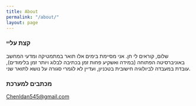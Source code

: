 ```yaml
---
title: About
permalink: "/about/"
layout: page
---
```


### קצת עליי
שלום, קוראים לי חן. אני מסיימת בימים אלו תואר במתמטיקה ומדעי המחשב באוניברסיטה הפתוחה (במידה ואשקיע פחות זמן בכתיבה לבלוג ויותר זמן בלימודים), עובדת במעבדה לביולוגיה חישובית בטכניון, ועדיין לא לגמרי סגורה על נושא לתואר שני.



### מכתבים למערכת

[ChenIdan545@gmail.com](mailto:email@domain.com)
